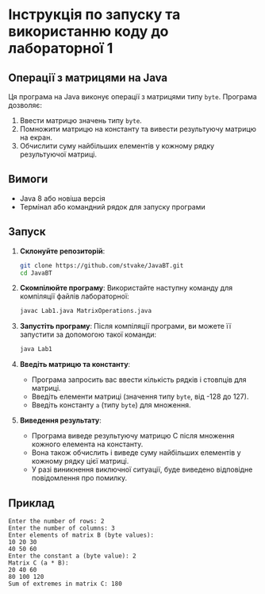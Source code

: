 # Інструкція по запуску та використанню коду до лабораторної 1

## Операції з матрицями на Java

Ця програма на Java виконує операції з матрицями типу `byte`. Програма дозволяє:
1. Ввести матрицю значень типу `byte`.
2. Помножити матрицю на константу та вивести результуючу матрицю на екран.
3. Обчислити суму найбільших елементів у кожному рядку результуючої матриці.

## Вимоги

- Java 8 або новіша версія
- Термінал або командний рядок для запуску програми

## Запуск

1. **Склонуйте репозиторій**:
   ```bash
   git clone https://github.com/stvake/JavaBT.git
   cd JavaBT
   ```

2. **Скомпілюйте програму**:
   Використайте наступну команду для компіляції файлів лабораторної:
   ```bash
   javac Lab1.java MatrixOperations.java
   ```

3. **Запустіть програму**:
   Після компіляції програми, ви можете її запустити за допомогою такої команди:
   ```bash
   java Lab1
   ```

4. **Введіть матрицю та константу**:
    - Програма запросить вас ввести кількість рядків і стовпців для матриці.
    - Введіть елементи матриці (значення типу `byte`, від -128 до 127).
    - Введіть константу `a` (типу `byte`) для множення.

5. **Виведення результату**:
    - Програма виведе результуючу матрицю C після множення кожного елемента на константу.
    - Вона також обчислить і виведе суму найбільших елементів у кожному рядку цієї матриці.
    - У разі виникнення виключної ситуації, буде виведено відповідне повідомлення про помилку.

## Приклад

```
Enter the number of rows: 2
Enter the number of columns: 3
Enter elements of matrix B (byte values):
10 20 30
40 50 60
Enter the constant a (byte value): 2
Matrix C (a * B):
20 40 60 
80 100 120 
Sum of extremes in matrix C: 180
```
